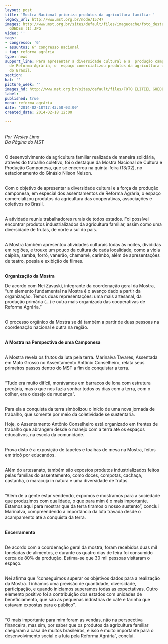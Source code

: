 ```yaml
---
layout: post
title: 'Mostra Nacional prioriza produtos da agricultura familiar '
legacy_url: http://www.mst.org.br/node/15747
images: http://www.mst.org.br/sites/default/files/imagecache/foto_destaque/FOTO ELITIEL
  GUEDES (1).JPG
video: ''
tags:
- congresso: '6'
- assuntos: 6° congresso nacional
- tag: reforma agrária
type: news
support_line: Para apresentar a diversidade cultural e a  produção camponesa dos assentamentos
  de Reforma Agrária, o  espaço comercializou produtos da agricultura das cooperativas
  do Brasil.
section: 
hat: ''
picture_week: ''
images_hd: http://www.mst.org.br/sites/default/files/FOTO ELITIEL GUEDES (1).JPG
label: 
published: true
menu: reforma agrária
date: '2014-02-18T17:43:50-03:00'
created_date: 2014-02-18 12:00

---
```

<p><br><em>Por Wesley Lima<br>Da Página do MST</em></p><p><br>O desenvolvimento da agricultura familiar realizada de maneira solidária, através do trabalho coletivo, foi o destaque da Mostra Nacional de Cultura e Produção Camponesa, que se encerrou na quinta-feira (13/02), no estacionamento do Ginásio Nilson Nelson.</p><p><br>Com o objetivo de apresentar a diversidade cultural e a força da produção camponesa, em especial dos assentamentos de Reforma Agrária, o espaço comercializou produtos da agricultura das cooperativas, associações e coletivos no Brasil.</p><p><br>A atividade reuniu trabalhadores rurais de todos estados. Foi possível encontrar produtos industrializados da agricultura familiar, assim como uma diversidade de frutas, de norte a sul do país.</p><p><br>A Mostra também apresentou atividades culturais todas às noites, divididas em regiões, e trouxe um pouco da cultura de cada localidade, como a viola caipira, samba, forró, vanerão, chamamé, carimbó, além de apresentações de teatro, poesia e exibição de filmes.</p><p><strong><br>Organização da Mostra</strong></p><p>De acordo com Nei Zavaski, integrante da coordenação geral da Mostra, “um elemento fundamental na Mostra é o avanço dado a partir da organização. Temos duas representações: uma mais artesanal, da produção primária (...) e outra mais organizada das cooperativas de Reforma Agrária.”</p><p><br>O processo orgânico da Mostra se dá também a partir de duas pessoas na coordenação nacional e outra na região.</p><p><br><strong>A Mostra na Perspectiva de uma Camponesa</strong></p><p><br>A Mostra revela os frutos da luta pela terra. Marinalva Tavares, Assentada em Mato Grosso no Assentamento Antônio Conselheiro, relata seus primeiros passos dentro do MST a fim de conquistar a terra.</p><p><br>“Tudo era muito difícil, morávamos em barracos de lona com estrutura precária, mas o que nos fazia sonhar todos os dias com a terra, com o colher, era o desejo de mudança”.</p><p><br>Para ela a conquista da terra simbolizou o início de uma nova jornada de trabalho, que somente por meio da coletividade se sustentaria.</p><p>Hoje, o Assentamento Antônio Conselheiro está organizado em frentes de trabalho que abrangem desde o manejo com a terra até os espaços educativos, na escola da comunidade.</p><p><br>Prova disto é a exposição de tapetes e toalhas de mesa na Mostra, feitos em tricô por educandos.</p><p><br>Além do artesanato, também são expostos produtos industrializados feitos pelas famílias do assentamento, como doces, compotas, cachaça, castanha, o maracujá in natura e uma diversidade de frutas.</p><p><br>“Além de a gente estar vendendo, expomos e mostramos para a sociedade que produzimos com qualidade, o que para mim é o mais importante. Estamos aqui para mostrar que da terra tiramos o nosso sustento”, conclui Marinalva, compreendendo a importância da luta travada desde o acampamento até a conquista da terra.<br><strong><br></strong></p><p><strong>Encerramento</strong></p><p><br>De acordo com a coordenação geral da mostra, foram recebidos duas mil toneladas de alimentos, e durante os quatro dias de feira foi consumido cerca de 80% da produção. Estima-se que 30 mil pessoas visitaram o espaço.</p><p><br>Nei afirma que “conseguimos superar os objetivos dados para a realização da Mostra. Tínhamos uma previsão de quantidade, diversidade, participação, e quando iniciamos superamos todas as expectativas. Outro elemento positivo foi a contribuição dos estados com unidades de beneficiamento, que são as pequenas indústrias de café e farinha que estavam expostas para o público”.</p><p><br>“O mais importante para mim foram as vendas, não na perspectiva financeira, mas sim, por saber que os produtos da agricultura familiar chegaram à casa de muitos brasileiros, e isso é muito importante para o desenvolvimento social e a luta pela Reforma Agrária”, conclui.<br>&nbsp;</p>
